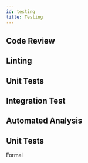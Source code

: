 ```yaml
---
id: testing
title: Testing
---
```


## Code Review

## Linting

## Unit Tests

## Integration Test

## Automated Analysis

## Unit Tests
Formal
